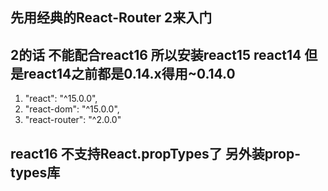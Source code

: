 ## 先用经典的React-Router 2来入门

## 2的话 不能配合react16 所以安装react15 react14 但是react14之前都是0.14.x得用~0.14.0
1. "react": "^15.0.0",
2. "react-dom": "^15.0.0",
3. "react-router": "^2.0.0"

## react16 不支持React.propTypes了 另外装prop-types库
